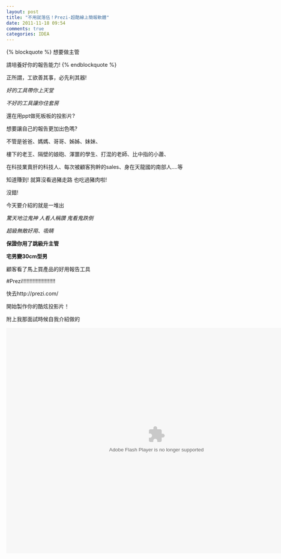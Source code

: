 ```yaml
---
layout: post
title: "不用就落伍！Prezi-超酷線上簡報軟體"
date: 2011-11-18 09:54
comments: true
categories: IDEA 
---
```


{% blockquote %}
想要做主管

請培養好你的報告能力!
{% endblockquote %}


正所謂，工欲善其事，必先利其器! 

*好的工具帶你上天堂*

*不好的工具讓你住套房*

<!--more--> 

還在用ppt做死板板的投影片? 

想要讓自己的報告更加出色嗎?

不管是爸爸、媽媽、哥哥、姊姊、妹妹、

樓下的老王、隔壁的娘砲、渾噩的學生、打混的老師、比中指的小蕭、

在科技業賣肝的科技人、每次被顧客狗幹的sales、身在天龍國的南部人....等

知道賺到! 就算沒看過豬走路 也吃過豬肉啦! 



沒錯! 

今天要介紹的就是一堆出

*驚天地泣鬼神 人看人稱讚 鬼看鬼跌倒* 

*超級無敵好用、吸睛*

**保證你用了跳級升主管**

**宅男變30cm型男**

顧客看了馬上買產品的好用報告工具

#Prezi!!!!!!!!!!!!!!!!!!!!!!

快去http://prezi.com/

開始製作你的酷炫投影片！

附上我那面試時候自我介紹做的

<div class="prezi-player"><style type="text/css" media="screen">.prezi-player { width: 800px; } .prezi-player-links { text-align: center; }</style><object id="prezi_0pcpwnx3gvxv" name="prezi_0pcpwnx3gvxv" classid="clsid:D27CDB6E-AE6D-11cf-96B8-444553540000" width="800" height="600"><param name="movie" value="http://prezi.com/bin/preziloader.swf"/><param name="allowfullscreen" value="true"/><param name="allowscriptaccess" value="always"/><param name="bgcolor" value="#ffffff"/><param name="flashvars" value="prezi_id=0pcpwnx3gvxv&amp;lock_to_path=0&amp;color=ffffff&amp;autoplay=no&amp;autohide_ctrls=0"/><embed id="preziEmbed_0pcpwnx3gvxv" name="preziEmbed_0pcpwnx3gvxv" src="http://prezi.com/bin/preziloader.swf" type="application/x-shockwave-flash" allowfullscreen="true" allowscriptaccess="always" width="800" height="600" bgcolor="#ffffff" flashvars="prezi_id=0pcpwnx3gvxv&amp;lock_to_path=0&amp;color=ffffff&amp;autoplay=no&amp;autohide_ctrls=0"></embed></object><div class="prezi-player-links"><p><a title="
                            
                            No description
                            
                        " href="http://prezi.com/0pcpwnx3gvxv/aloha/">aloha之自我介紹</a> on <a href="http://prezi.com">Prezi</a></p></div></div>
